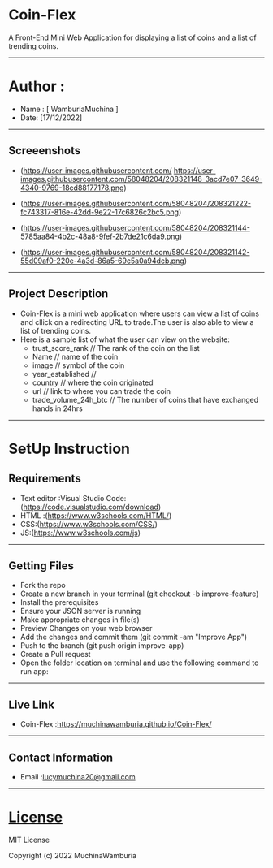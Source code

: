 # Coin-Flex
A Front-End Mini Web Application for displaying a list of coins and a list of trending coins.

---
# Author : 
* Name : [ WamburiaMuchina ]
* Date: [17/12/2022]
---
## Screeenshots

-  (https://user-images.githubusercontent.com/
   https://user-images.githubusercontent.com/58048204/208321148-3acd7e07-3649-4340-9769-18cd88177178.png)

-  (https://user-images.githubusercontent.com/58048204/208321222-fc743317-816e-42dd-9e22-17c6826c2bc5.png)

-  (https://user-images.githubusercontent.com/58048204/208321144-5785aa84-4b2c-48a8-9fef-2b7de21c6da9.png)

-  (https://user-images.githubusercontent.com/58048204/208321142-55d09af0-220e-4a3d-86a5-69c5a0a94dcb.png)
---
## Project Description
-  Coin-Flex is a mini web application where users can view a list of coins and cllick on a redirecting URL to trade.The user is also able to view a list of trending coins.
-  Here is a sample list of what the user can view on the website:
   -  trust_score_rank // The rank of the coin on the list
   -  Name // name of the coin
   -  image // symbol of the coin
   -  year_established //
   -  country // where the coin originated
   -  url // link to where you can trade the coin
   -  trade_volume_24h_btc // The number of coins that have exchanged hands in 24hrs
---
# SetUp Instruction
## Requirements

-  Text editor :Visual Studio Code:(https://code.visualstudio.com/download)
-  HTML :(https://www.w3schools.com/HTML/)
-  CSS:(https://www.w3schools.com/CSS/)
-  JS:(https://www.w3schools.com/js)
---
## Getting Files

-  Fork the repo
-  Create a new branch in your terminal (git checkout -b improve-feature)
-  Install the prerequisites
-  Ensure your JSON server is running 
-  Make appropriate changes in file(s)
-  Preview Changes on your web browser
-  Add the changes and commit them (git commit -am "Improve App")
-  Push to the branch (git push origin improve-app)
-  Create a Pull request
-  Open the folder location on terminal and use the following command to run app:
---
## Live Link

-  Coin-Flex :https://muchinawamburia.github.io/Coin-Flex/
---
## Contact Information

-  Email :lucymuchina20@gmail.com

---

# [License](LICENSE)

MIT License

Copyright (c) 2022 MuchinaWamburia
